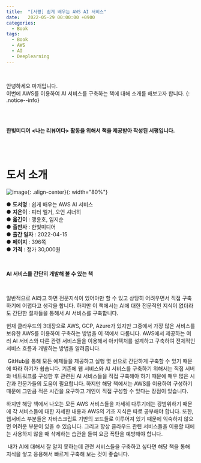 ```yaml
---
title:  "[서평] 쉽게 배우는 AWS AI 서비스"
date:   2022-05-29 00:00:00 +0900
categories:
  - Book
tags:
  - Book
  - AWS
  - AI
  - Deeplearning
---
```


<br> 

안녕하세요 마개입니다.  
​
이번에 AWS를 이용하여 AI 서비스를 구축하는 책에 대해 소개를 해보고자 합니다.
{: .notice--info}

<br><br>

**한빛미디어 \<나는 리뷰어다\> 활동을 위해서 책을 제공받아 작성된 서평입니다.**

<br><br>

# 도서 소개

![image](https://user-images.githubusercontent.com/78892113/172051826-ad519204-905e-4f8a-9ecd-c7e77d46467b.png){: .align-center}{: width="80%"}

● **도서명** : 쉽게 배우는 AWS AI 서비스  
● **지은이** : 피터 엘거, 오언 셔너히  
● **옮긴이** : 맹윤호, 임지순  
● **출판사** : 한빛미디어  
● **출간 일자** : 2022-04-15  
● **페이지** : 396쪽  
● **가격** : 정가 30,000원  

<br>

**AI 서비스를 간단히 개발해 볼 수 있는 책**

<br>

일반적으로 AI라고 하면 전문지식이 있어야만 할 수 있고 상당히 어려우면서 직접 구축하기에 어렵다고 생각을 합니다. 하지만 이 책에서는 AI에 대한 전문적인 지식이 없더라도 간단한 절차들을 통해서 AI 서비스를 구축합니다.


현재 클라우드의 3대장으로 AWS, GCP, Azure가 있지만 그중에서 가장 많은 서비스를 보유한 AWS를 이용하여 구축하는 방법을 이 책에서 다룹니다. AWS에서 제공하는 여러 AI 서비스와 다른 관련 서비스들을 이용해서 아키텍처를 설계하고 구축하여 전체적인 서비스 흐름과 개발하는 방법을 알려줍니다.

​
GitHub을 통해 모든 예제들을 제공하고 실행 몇 번으로 간단하게 구축할 수 있기 때문에 따라 하기가 쉽습니다. 기존에 웹 서비스와 AI 서비스를 구축하기 위해서는 직접 서버와 네트워크를 구성한 후 관련된 AI 서비스들을 직접 구축해야 하기 때문에 매우 많은 시간과 전문가들의 도움이 필요합니다. 하지만 해당 책에서는 AWS를 이용하여 구성하기 때문에 그만큼 적은 시간을 요구하고 개인이 직접 구성할 수 있다는 장점이 있습니다.


하지만 해당 책에서 나오는 모든 AWS 서비스들을 자세히 다루기에는 광범위하기 때문에 각 서비스들에 대한 자세한 내용과 AWS의 기초 지식은 따로 공부해야 합니다. 또한, 웹서비스 부분들은 자바스크립트 기반의 코드들로 이루어져 있기 때문에 익숙하지 않으면 어려운 부분이 있을 수 있습니다. 그리고 항상 클라우드 관련 서비스들을 이용할 때에는 사용하지 않을 때 삭제하는 습관을 들여 요금 폭탄을 예방해야 합니다. 

​
내가 AI에 대해서 잘 알지 못하는데 관련 서비스들을 구축하고 싶다면 해당 책을 통해 지식을 쌓고 응용해서 빠르게 구축해 보는 것이 좋습니다. 